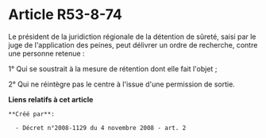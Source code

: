 # Article R53-8-74

Le président de la juridiction régionale de la détention de sûreté, saisi par le juge de l'application des peines, peut
délivrer un ordre de recherche, contre une personne retenue : 

1° Qui se soustrait à la mesure de rétention dont elle fait l'objet ; 

2° Qui ne réintègre pas le centre à l'issue d'une permission de sortie.

**Liens relatifs à cet article**

	**Créé par**:

	  - Décret n°2008-1129 du 4 novembre 2008 - art. 2
